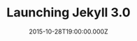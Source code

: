 ---
title: "Launching Jekyll 3.0"
date: 2015-10-28T19:00:00.000Z
posted_date: 2015-10-28T19:00:00.000Z
editor_recommends:
type: Video/Presentation
slug: links/launching-jekyll-30
source: StaticWebTech
video: https://youtu.be/sPZK8w55cBQ
link: http://www.staticwebtech.com/presentations/launching-jekyll-3.0/
tool:
  - tool/jekyll.md
---